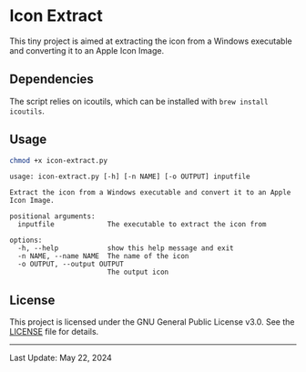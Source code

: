 # Icon Extract

This tiny project is aimed at extracting the icon from a Windows executable and converting it to an Apple Icon Image.

## Dependencies

The script relies on icoutils, which can be installed with `brew install icoutils`.

## Usage

```bash
chmod +x icon-extract.py
```

```
usage: icon-extract.py [-h] [-n NAME] [-o OUTPUT] inputfile

Extract the icon from a Windows executable and convert it to an Apple Icon Image.

positional arguments:
  inputfile             The executable to extract the icon from

options:
  -h, --help            show this help message and exit
  -n NAME, --name NAME  The name of the icon
  -o OUTPUT, --output OUTPUT
                        The output icon
```

## License

This project is licensed under the GNU General Public License v3.0. See the [LICENSE](LICENSE.md) file for details.

---

Last Update: May 22, 2024


